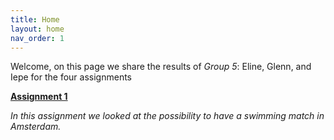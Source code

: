 ```yaml
---
title: Home
layout: home
nav_order: 1
---
```


Welcome, on this page we share the results of *Group 5*: Eline, Glenn, and Iepe for the four assignments

[**Assignment 1**]({{site.baseurl}}/assignment-1)

_In this assignment we looked at the possibility to have a swimming match in Amsterdam._
